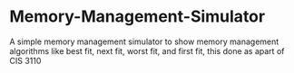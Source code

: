 # Memory-Management-Simulator
A simple memory management simulator to show memory management algorithms like best fit, next fit, worst fit, and first fit, this done as apart of CIS 3110
